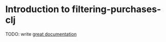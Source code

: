# Introduction to filtering-purchases-clj

TODO: write [great documentation](http://jacobian.org/writing/what-to-write/)
